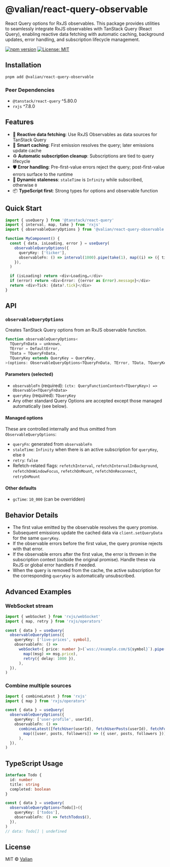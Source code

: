 # @valian/react-query-observable

React Query options for RxJS observables. This package provides utilities to seamlessly integrate RxJS observables with TanStack Query (React Query), enabling reactive data fetching with automatic caching, background updates, error handling, and subscription lifecycle management.

[![npm version](https://badge.fury.io/js/@valian%2Freact-query-observable.svg)](https://badge.fury.io/js/@valian%2Freact-query-observable)
[![License: MIT](https://img.shields.io/badge/License-MIT-yellow.svg)](https://opensource.org/licenses/MIT)

## Installation

```bash
pnpm add @valian/react-query-observable
```

### Peer Dependencies

- `@tanstack/react-query` ^5.80.0
- `rxjs` ^7.8.0

## Features

- 🔄 **Reactive data fetching**: Use RxJS Observables as data sources for TanStack Query
- 🧠 **Smart caching**: First emission resolves the query; later emissions update cache
- ♻️ **Automatic subscription cleanup**: Subscriptions are tied to query lifecycle
- 🛡️ **Error handling**: Pre-first-value errors reject the query; post-first-value errors surface to the runtime
- 🧭 **Dynamic staleness**: `staleTime` is `Infinity` while subscribed, otherwise `0`
- 📦 **TypeScript first**: Strong types for options and observable function

## Quick Start

```ts
import { useQuery } from '@tanstack/react-query'
import { interval, map, take } from 'rxjs'
import { observableQueryOptions } from '@valian/react-query-observable'

function MyComponent() {
  const { data, isLoading, error } = useQuery(
    observableQueryOptions({
      queryKey: ['ticker'],
      observableFn: () => interval(1000).pipe(take(1), map((i) => ({ tick: i }))),
    }),
  )

  if (isLoading) return <div>Loading…</div>
  if (error) return <div>Error: {(error as Error).message}</div>
  return <div>Tick: {data?.tick}</div>
}
```

## API

### `observableQueryOptions`

Creates TanStack Query options from an RxJS observable function.

```ts
function observableQueryOptions<
  TQueryFnData = unknown,
  TError = DefaultError,
  TData = TQueryFnData,
  TQueryKey extends QueryKey = QueryKey,
>(options: ObservableQueryOptions<TQueryFnData, TError, TData, TQueryKey>)
```

#### Parameters (selected)

- `observableFn` (required): `(ctx: QueryFunctionContext<TQueryKey>) => Observable<TQueryFnData>`
- `queryKey` (required): `TQueryKey`
- Any other standard Query Options are accepted except those managed automatically (see below).

#### Managed options

These are controlled internally and thus omitted from `ObservableQueryOptions`:

- `queryFn`: generated from `observableFn`
- `staleTime`: `Infinity` when there is an active subscription for `queryKey`, else `0`
- `retry`: `false`
- Refetch-related flags: `refetchInterval`, `refetchIntervalInBackground`, `refetchOnWindowFocus`, `refetchOnMount`, `refetchOnReconnect`, `retryOnMount`

#### Other defaults

- `gcTime`: `10_000` (can be overridden)

## Behavior Details

- The first value emitted by the observable resolves the query promise.
- Subsequent emissions update the cached data via `client.setQueryData` for the same `queryKey`.
- If the observable errors before the first value, the query promise rejects with that error.
- If the observable errors after the first value, the error is thrown in the subscription context (outside the original promise). Handle these via RxJS or global error handlers if needed.
- When the query is removed from the cache, the active subscription for the corresponding `queryKey` is automatically unsubscribed.

## Advanced Examples

### WebSocket stream

```ts
import { webSocket } from 'rxjs/webSocket'
import { map, retry } from 'rxjs/operators'

const { data } = useQuery(
  observableQueryOptions({
    queryKey: ['live-prices', symbol],
    observableFn: () =>
      webSocket<{ price: number }>(`wss://example.com/${symbol}`).pipe(
        map((msg) => msg.price),
        retry({ delay: 1000 }),
      ),
  }),
)
```

### Combine multiple sources

```ts
import { combineLatest } from 'rxjs'
import { map } from 'rxjs/operators'

const { data } = useQuery(
  observableQueryOptions({
    queryKey: ['user-profile', userId],
    observableFn: () =>
      combineLatest([fetchUser(userId), fetchUserPosts(userId), fetchFollowers(userId)]).pipe(
        map(([user, posts, followers]) => ({ user, posts, followers })),
      ),
  }),
)
```

## TypeScript Usage

```ts
interface Todo {
  id: number
  title: string
  completed: boolean
}

const { data } = useQuery(
  observableQueryOptions<Todo[]>({
    queryKey: ['todos'],
    observableFn: () => fetchTodos$(),
  }),
)
// data: Todo[] | undefined
```

## License

MIT © [Valian](https://valian.ca)
